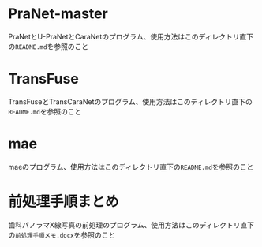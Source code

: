 # PraNet-master
PraNetとU-PraNetとCaraNetのプログラム、使用方法はこのディレクトリ直下の`README.md`を参照のこと

# TransFuse
TransFuseとTransCaraNetのプログラム、使用方法はこのディレクトリ直下の`README.md`を参照のこと

# mae
maeのプログラム、使用方法はこのディレクトリ直下の`README.md`を参照のこと

# 前処理手順まとめ
歯科パノラマX線写真の前処理のプログラム、使用方法はこのディレクトリ直下の`前処理手順メモ.docx`を参照のこと

